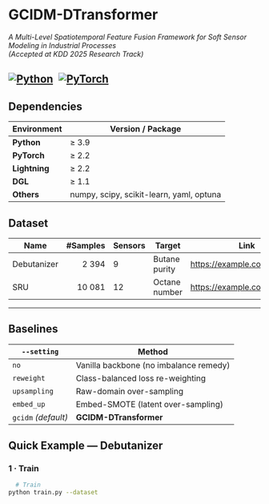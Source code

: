 # GCIDM-DTransformer  
*A Multi-Level Spatiotemporal Feature Fusion Framework for Soft Sensor Modeling in Industrial Processes*  
*(Accepted at KDD 2025 Research Track)*  

[![Python](https://img.shields.io/badge/Python-3.9%2B-blue)](https://www.python.org/) [![PyTorch](https://img.shields.io/badge/PyTorch-2.2%2B-red)](https://pytorch.org/)
---

## Dependencies

| Environment | Version / Package                             |
|-------------|-----------------------------------------------|
| **Python**  | ≥ 3.9                                         |
| **PyTorch** | ≥ 2.2                          |
| **Lightning** | ≥ 2.2                                       |
| **DGL**     | ≥ 1.1                                         |
| **Others**  | numpy, scipy, scikit-learn, yaml, optuna      |

[//]: # (```bash)

[//]: # (# Conda &#40;recommended&#41;)

[//]: # (conda env create -f env.yml)

[//]: # (conda activate gcidm)

## Dataset

| Name | #Samples | Sensors | Target | Link |
|------|---------:|---------|--------|------|
| Debutanizer | 2 394 | 9 | Butane purity | <https://example.com/debu.zip> |
| SRU | 10 081 | 12 | Octane number | <https://example.com/sru.zip> |

---

## Baselines

| `--setting` | Method |
|-------------|----------------------------------------------|
| `no`        | Vanilla backbone (no imbalance remedy)       |
| `reweight`  | Class-balanced loss re-weighting             |
| `upsampling`| Raw-domain over-sampling                     |
| `embed_up`  | Embed-SMOTE (latent over-sampling)           |
| `gcidm` _(default)_ | **GCIDM-DTransformer**               |

## Quick Example — Debutanizer
### 1 · Train
```bash
  # Train
python train.py --dataset 